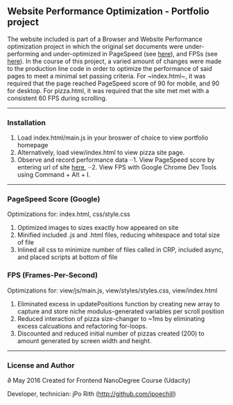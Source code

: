 ## Website Performance Optimization - Portfolio project

The website included is part of a Browser and Website Performance optimization project in which the original set documents were under-performing and under-optimized in PageSpeed (see [here](https://developers.google.com/speed/pagespeed/)), and FPSs (see [here](https://developers.google.com/web/fundamentals/performance/rendering/?hl=en)). In the course of this project, a varied amount of changes were made to the production line code in order to optimize the performance of said pages to meet a minimal set passing criteria. For ~index.html~, it was required that the page reached PageSpeed score of 90 for mobile, and 90 for desktop. For pizza.html, it was required that the site met met with a consistent 60 FPS during scrolling.

-------------------------------

### Installation

1. Load index.html/main.js in your broswer of choice to view portfolio homepage
2. Alternatively, load view/index.html to view pizza site page.
1. Observe and record performance data
⋅⋅1. View PageSpeed score by entering url of site [here](https://developers.google.com/speed/pagespeed/),
⋅⋅2. View FPS with Google Chrome Dev Tools using Command + Alt + I.

-------------------------------

### PageSpeed Score (Google)

Optimizations for: index.html, css/style.css

1. Optimized images to sizes exactly how appeared on site
2. Minified included .js and .html files, reducing whitespace and total size of file
3. Inlined all css to minimize number of files called in CRP, included async, and placed scripts at bottom of file

### FPS (Frames-Per-Second)

Optimizations for: view/js/main.js, view/styles/styles.css, view/index.html

1. Eliminated excess in updatePositions function by creating new array to capture and store niche modulus-generated variables per scroll position
2. Reduced interaction of pizza size-changer to ~1ms by eliminating excess calcuations and refactoring for-loops.
3. Discounted and reduced initial number of pizzas created (200) to amount generated by screen width and height.

-------------------------------

### License and Author

∂ May 2016
Created for Frontend NanoDegree Course (Udacity)

Developer, technician: jPo Rith (http://github.com/jpoechill)

